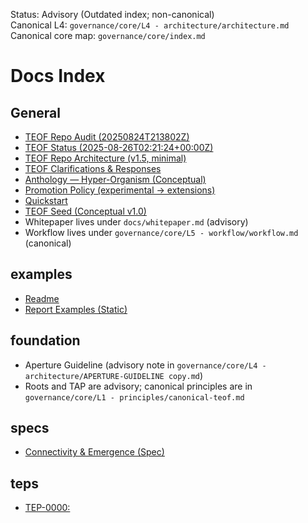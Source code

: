 Status: Advisory (Outdated index; non-canonical)  
Canonical L4: `governance/core/L4 - architecture/architecture.md`  
Canonical core map: `governance/core/index.md`

# Docs Index

## General
- [TEOF Repo Audit (20250824T213802Z)](./repo_audit.md)
- [TEOF Status (2025-08-26T02:21:24+00:00Z)](./status.md)
- [TEOF Repo Architecture (v1.5, minimal)](./architecture.md)
- [TEOF Clarifications & Responses](./clarifications.md)
- [Anthology — Hyper-Organism (Conceptual)](./anthology/hyper-organism.md)
- [Promotion Policy (experimental → extensions)](./promotion-policy.md)
- [Quickstart](./quickstart.md)
- [TEOF Seed (Conceptual v1.0)](./seed.md)
- Whitepaper lives under `docs/whitepaper.md` (advisory)  
- Workflow lives under `governance/core/L5 - workflow/workflow.md` (canonical)

## examples
- [Readme](./examples/brief/goldens/README.md)
- [Report Examples (Static)](./examples/reports/README.md)

## foundation
- Aperture Guideline (advisory note in `governance/core/L4 - architecture/APERTURE-GUIDELINE copy.md`)  
- Roots and TAP are advisory; canonical principles are in `governance/core/L1 - principles/canonical-teof.md`

## specs
- [Connectivity & Emergence (Spec)](./specs/connectivity.md)

## teps
- [TEP-0000: <Title>](./teps/TEP-0000-template.md)
